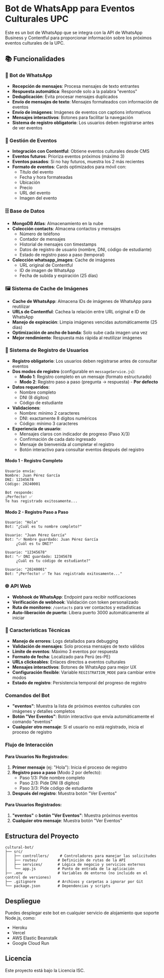 # Bot de WhatsApp para Eventos Culturales UPC

Este es un bot de WhatsApp que se integra con la API de WhatsApp Business y Contentful para proporcionar información sobre los próximos eventos culturales de la UPC.

## 📚 Funcionalidades

### 🤖 Bot de WhatsApp
- **Recepción de mensajes**: Procesa mensajes de texto entrantes
- **Respuesta automática**: Responde solo a la palabra "eventos"
- **Deduplicación**: Evita procesar mensajes duplicados
- **Envío de mensajes de texto**: Mensajes formateados con información de eventos
- **Envío de imágenes**: Imágenes de eventos con captions informativos
- **Mensajes interactivos**: Botones para facilitar la navegación
- **Sistema de registro obligatorio**: Los usuarios deben registrarse antes de ver eventos

### 📅 Gestión de Eventos
- **Integración con Contentful**: Obtiene eventos culturales desde CMS
- **Eventos futuros**: Prioriza eventos próximos (máximo 3)
- **Eventos pasados**: Si no hay futuros, muestra los 2 más recientes
- **Formato de eventos**: Cards optimizados para móvil con:
  - Título del evento
  - Fecha y hora formateadas
  - Ubicación
  - Precio
  - URL del evento
  - Imagen del evento

### 🗄️ Base de Datos
- **MongoDB Atlas**: Almacenamiento en la nube
- **Colección contacts**: Almacena contactos y mensajes
  - Número de teléfono
  - Contador de mensajes
  - Historial de mensajes con timestamps
  - Datos de registro de usuario (nombre, DNI, código de estudiante)
  - Estado de registro paso a paso (temporal)
- **Colección whatsapp_images**: Cache de imágenes
  - URL original de Contentful
  - ID de imagen de WhatsApp
  - Fecha de subida y expiración (25 días)

### 🖼️ Sistema de Cache de Imágenes
- **Cache de WhatsApp**: Almacena IDs de imágenes de WhatsApp para reutilizar
- **URLs de Contentful**: Cachea la relación entre URL original e ID de WhatsApp
- **Manejo de expiración**: Limpia imágenes vencidas automáticamente (25 días)
- **Optimización de ancho de banda**: Solo sube cada imagen una vez
- **Mejor rendimiento**: Respuesta más rápida al reutilizar imágenes

### 👤 Sistema de Registro de Usuarios
- **Registro obligatorio**: Los usuarios deben registrarse antes de consultar eventos
- **Dos modos de registro** (configurable en `messageService.js`):
  - **Modo 1**: Registro completo en un mensaje (formato estructurado)
  - **Modo 2**: Registro paso a paso (pregunta → respuesta) - **Por defecto**
- **Datos requeridos**:
  - Nombre completo
  - DNI (8 dígitos)
  - Código de estudiante
- **Validaciones**:
  - Nombre: mínimo 2 caracteres
  - DNI: exactamente 8 dígitos numéricos
  - Código: mínimo 3 caracteres
- **Experiencia de usuario**:
  - Mensajes claros con indicador de progreso (Paso X/3)
  - Confirmación de cada dato ingresado
  - Mensaje de bienvenida al completar el registro
  - Botón interactivo para consultar eventos después del registro

#### Modo 1 - Registro Completo
```
Usuario envía:
Nombre: Juan Pérez García
DNI: 12345678
Código: 20240001

Bot responde:
¡Perfecto! ✅
Te has registrado exitosamente...
```

#### Modo 2 - Registro Paso a Paso
```
Usuario: "Hola"
Bot: "¿Cuál es tu nombre completo?"

Usuario: "Juan Pérez García"
Bot: "✅ Nombre guardado: Juan Pérez García
     ¿Cuál es tu DNI?"

Usuario: "12345678"
Bot: "✅ DNI guardado: 12345678
     ¿Cuál es tu código de estudiante?"

Usuario: "20240001"
Bot: "¡Perfecto! ✅ Te has registrado exitosamente..."
```

### 🌐 API Web
- **Webhook de WhatsApp**: Endpoint para recibir notificaciones
- **Verificación de webhook**: Validación con token personalizado
- **Ruta de monitoreo**: `/contacts` para ver contactos y estadísticas
- **Auto-liberación de puerto**: Libera puerto 3000 automáticamente al iniciar

### 🔧 Características Técnicas
- **Manejo de errores**: Logs detallados para debugging
- **Validación de mensajes**: Solo procesa mensajes de texto válidos
- **Límite de eventos**: Máximo 3 eventos por respuesta
- **Formato de fecha**: Localizado para Perú (es-PE)
- **URLs clickeables**: Enlaces directos a eventos culturales
- **Mensajes interactivos**: Botones de WhatsApp para mejor UX
- **Configuración flexible**: Variable `REGISTRATION_MODE` para cambiar entre modos
- **Estado de registro**: Persistencia temporal del progreso de registro

### Comandos del Bot

- **"eventos"**: Muestra la lista de próximos eventos culturales con imágenes y detalles completos
- **Botón "Ver Eventos"**: Botón interactivo que envía automáticamente el comando "eventos"
- **Cualquier otro mensaje**: Si el usuario no está registrado, inicia el proceso de registro

### Flujo de Interacción

#### Para Usuarios No Registrados:
1. **Primer mensaje** (ej: "Hola"): Inicia el proceso de registro
2. **Registro paso a paso** (Modo 2 por defecto):
   - Paso 1/3: Pide nombre completo
   - Paso 2/3: Pide DNI (8 dígitos)
   - Paso 3/3: Pide código de estudiante
3. **Después del registro**: Muestra botón "Ver Eventos"

#### Para Usuarios Registrados:
1. **"eventos"** o **botón "Ver Eventos"**: Muestra próximos eventos
2. **Cualquier otro mensaje**: Muestra botón "Ver Eventos"

## Estructura del Proyecto

```
cultural-bot/
├── src/
│   ├── controllers/     # Controladores para manejar las solicitudes
│   ├── routes/         # Definición de rutas de la API
│   ├── services/       # Lógica de negocio y servicios externos
│   └── app.js          # Punto de entrada de la aplicación
├── .env                # Variables de entorno (no incluido en el control de versiones)
├── .gitignore          # Archivos y carpetas a ignorar por Git
└── package.json        # Dependencias y scripts
```

## Despliegue

Puedes desplegar este bot en cualquier servicio de alojamiento que soporte Node.js, como:
- Heroku
- Vercel
- AWS Elastic Beanstalk
- Google Cloud Run

## Licencia

Este proyecto está bajo la Licencia ISC.
